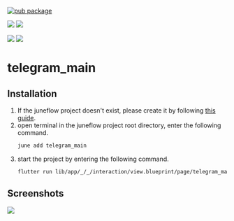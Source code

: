 [![pub package](https://img.shields.io/pub/v/telegram_main.svg)](https://pub.dartlang.org/packages/telegram_main)

[![](https://img.shields.io/badge/Module-Hub-007bff?style=for-the-badge&logo=flutter)](https://module.juneflow.org/)
[![](https://img.shields.io/badge/View-Hub-007bff?style=for-the-badge&logo=flutter)](https://view.juneflow.org/)

[![](https://img.shields.io/badge/DISCORD-JOIN%20SERVER-5663F7?style=for-the-badge&logo=discord&logoColor=white)](https://discord.gg/zXXHvAXCug)
[![](https://img.shields.io/badge/KakaoTalk-Join%20Room-FEE500?style=for-the-badge&logo=kakao)](https://open.kakao.com/o/gEwrffbg)
# telegram_main

##  Installation
1. If the juneflow project doesn't exist, please create it by following [this guide](https://doc.juneflow.org/).
2. open terminal in the juneflow project root directory, enter the following command.
    ```bash
    june add telegram_main
    ```
3. start the project by entering the following command.
    ```bash
    flutter run lib/app/_/_/interaction/view.blueprint/page/telegram_main/_/view.dart -d chrome
    ```

## Screenshots
![](https://github.com/melodysdreamj/telegram_main/assets/21379657/f306dfd8-f664-4d76-8175-59e7460ba449)

